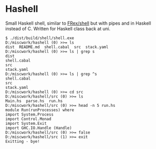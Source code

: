 # Hashell

Small Haskell shell, similar to [FRex/shell](https://github.com/FRex/shell) but
with pipes and in Haskell instead of C. Written for Haskell class back at uni.

```
$ ./dist/build/shell/shell.exe
D:/miscwork/hashell (0) >>= ls
dist  README.md  shell.cabal  src  stack.yaml
D:/miscwork/hashell (0) >>= ls | grep s
dist
shell.cabal
src
stack.yaml
D:/miscwork/hashell (0) >>= ls | grep ^s
shell.cabal
src
stack.yaml
D:/miscwork/hashell (0) >>= cd src
D:/miscwork/hashell/src (0) >>= ls
Main.hs  parse.hs  run.hs
D:/miscwork/hashell/src (0) >>= head -n 5 run.hs
module Run(runProcesses) where
import System.Process
import Control.Monad
import System.Exit
import GHC.IO.Handle (Handle)
D:/miscwork/hashell/src (0) >>= false
D:/miscwork/hashell/src (1) >>= exit
Exitting - bye!
```

